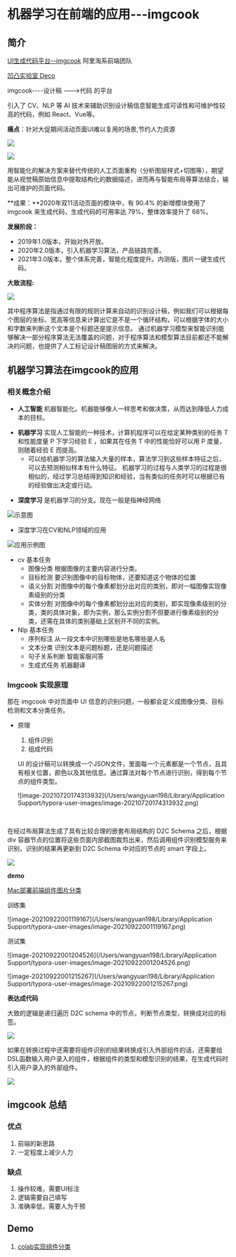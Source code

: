 # 机器学习在前端的应用---imgcook

## 简介

[UI生成代码平台--imgcook](https://www.imgcook.com/) 阿里淘系前端团队 

[凹凸实验室 Deco]( https://jelly.jd.com/article/5ffbc4fcdd7c080151c80c74)



imgcook----设计稿 --->代码 的平台

引入了 CV、NLP 等 AI 技术来辅助识别设计稿信息智能生成可读性和可维护性较高的代码，例如 React、Vue等。 

**痛点**：针对大促期间活动页面UI难以复用的场景,节约人力资源

![](https://p3-juejin.byteimg.com/tos-cn-i-k3u1fbpfcp/f39ca2fcc1b942978ee9dc1809965e1e~tplv-k3u1fbpfcp-watermark.awebp)

![](https://img11.360buyimg.com/ling/jfs/t1/163904/32/2136/122043/5ffbc47cE149bf0b2/da3b95744523db5f.jpg)

用智能化的解决方案来替代传统的人工页面重构（分析图层样式+切图等），期望能从视觉稿原始信息中提取结构化的数据描述，进而再与智能布局等算法结合，输出可维护的页面代码。

**成果：**2020年双11活动页面的模块中，有 90.4% 的新增模块使用了 imgcook 来生成代码，生成代码的可用率达 79%，整体效率提升了 68%。

**发展阶段：** 

+ 2019年1.0版本，开始对外开放。
+ 2020年2.0版本，引入机器学习算法，产品链路完善。
+ 2021年3.0版本，整个体系完善，智能化程度提升。内测版，图片一键生成代码。

**大致流程:**

![](https://p3-juejin.byteimg.com/tos-cn-i-k3u1fbpfcp/840d6d90a6044aca8015592390d9c711~tplv-k3u1fbpfcp-watermark.awebp)

其中程序算法是指通过有限的规则计算来自动的识别设计稿，例如我们可以根据每个图层的坐标、宽高等信息来计算出它是不是一个循环结构，可以根据字体的大小和字数来判断这个文本是个标题还是提示信息。 通过机器学习模型来智能识别能够解决一部分程序算法无法覆盖的问题，对于程序算法和模型算法目前都还不能解决的问题，也提供了人工标记设计稿图层的方式来解决。



## 机器学习算法在imgcook的应用

### 相关概念介绍 

+ **人工智能** 机器智能化。机器能够像人一样思考和做决策，从而达到降低人力成本的目标。

* **机器学习** 实现人工智能的一种技术，计算机程序可以在给定某种类别的任务 T 和性能度量 P 下学习经验 E ，如果其在任务 T 中的性能恰好可以用 P 度量，则随着经验 E 而提高。
  * 可以给机器学习的算法输入大量的样本，算法学习到这些样本特征之后，可以去预测相似样本有什么特征。 机器学习的过程与人类学习的过程是很相似的，经过学习总结得到知识和经验，当有类似的任务时可以根据已有的经验做出决定或行动。 

+ **深度学习**    是机器学习的分支。现在一般是指神经网络

![示意图](https://p3-juejin.byteimg.com/tos-cn-i-k3u1fbpfcp/79236188796347d9a935905a01e190b7~tplv-k3u1fbpfcp-zoom-1.image)









+ 深度学习在CV和NLP领域的应用

![应用示例图](https://p3-juejin.byteimg.com/tos-cn-i-k3u1fbpfcp/8fac843c2c0943fda0b5c10ec4997ee0~tplv-k3u1fbpfcp-zoom-1.image)



+ cv  基本任务
  + 图像分类 根据图像的主要内容进行分类。
  + 目标检测  要识别图像中的目标物体，还要知道这个物体的位置
  + 语义分割 对图像中的每个像素都划分出对应的类别，即对一幅图像实现像素级别的分类
  + 实体分割 对图像中的每个像素都划分出对应的类别，即实现像素级别的分类，类的具体对象，即为实例，那么实例分割不但要进行像素级别的分类，还需在具体的类别基础上区别开不同的实例。
+ Nlp 基本任务
  + 序列标注  从一段文本中识别哪些是地名哪些是人名
  + 文本分类  识别文本是问题标题，还是问题描述
  + 句子关系判断  智能客服问答
  + 生成式任务  机器翻译



### Imgcook 实现原理

那在 imgcook 中对页面中 UI 信息的识别问题，一般都会定义成图像分类、目标检测和文本分类任务。

+ 原理

  1. 组件识别
  2. 组成代码

  UI 的设计稿可以转换成一个JSON文件，里面每一个元素都是一个节点，且具有相关位置，颜色以及其他信息。通过算法对每个节点进行识别，得到每个节点的组件类型。

  ![image-20210720174313932](/Users/wangyuan198/Library/Application Support/typora-user-images/image-20210720174313932.png)



​		

在经过布局算法生成了具有比较合理的嵌套布局结构的 D2C Schema 之后，根据 div 容器节点的位置将这些页面内部截图裁剪出来，然后调用组件识别模型服务来识别，识别的结果再更新到 D2C Schema 中对应的节点的 smart 字段上。 

![](https://p3-juejin.byteimg.com/tos-cn-i-k3u1fbpfcp/7709436b63554f5cad2c4eadedbd0f86~tplv-k3u1fbpfcp-zoom-1.image)



**demo**

[Mac部署前端组件图片分类](https://juejin.cn/post/6854573211963785229)

训练集

![image-20210922001119167](/Users/wangyuan198/Library/Application Support/typora-user-images/image-20210922001119167.png)

测试集

![image-20210922001204526](/Users/wangyuan198/Library/Application Support/typora-user-images/image-20210922001204526.png)

![image-20210922001215267](/Users/wangyuan198/Library/Application Support/typora-user-images/image-20210922001215267.png)





**表达成代码**

大致的逻辑是递归遍历 D2C schema 中的节点，判断节点类型，转换成对应的标签。 

![](https://p3-juejin.byteimg.com/tos-cn-i-k3u1fbpfcp/d7e3f2b207744c68a3437c729bd456b0~tplv-k3u1fbpfcp-zoom-1.image)



如果在转换过程中还需要将组件识别的结果转换成引入外部组件的话，还需要给DSL函数输入用户录入的组件，根据组件的类型和模型识别的结果，在生成代码时引入用户录入的外部组件。

![](https://p3-juejin.byteimg.com/tos-cn-i-k3u1fbpfcp/a235ea17997341b7a1214522f11170d7~tplv-k3u1fbpfcp-zoom-1.image)





## imgcook 总结

### 优点

1.  前端的新思路
2. 一定程度上减少人力

### 缺点

1. 操作较难，需要UI标注
4. 逻辑需要自己填写
3. 准确率低，需要人为干预



## Demo

1. [colab实现组件分类](https://colab.research.google.com/drive/1qO-zT1Ds0WhaoeJBxiu-1lmsSSJqpucd?usp=sharing#scrollTo=TyG7M4KbOCD0)


